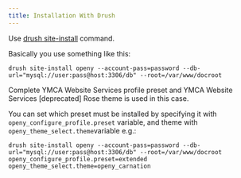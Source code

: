 ```yaml
---
title: Installation With Drush
---
```


Use [drush site-install](https://drushcommands.com/drush-8x/core/site-install/) command.

Basically you use something like this:

```
drush site-install openy --account-pass=password --db-url="mysql://user:pass@host:3306/db" --root=/var/www/docroot
```

Complete YMCA Website Services profile preset and YMCA Website Services [deprecated] Rose theme is used in this case.

You can set which preset must be installed by specifying it with `openy_configure_profile.preset` variable, and theme with
`openy_theme_select.theme`variable e.g.:

```
drush site-install openy --account-pass=password --db-url="mysql://user:pass@host:3306/db" --root=/var/www/docroot openy_configure_profile.preset=extended openy_theme_select.theme=openy_carnation
